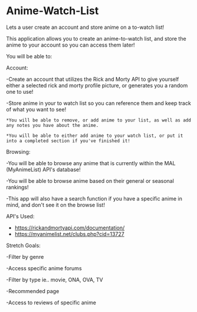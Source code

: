 # Anime-Watch-List
Lets a user create an account and store anime on a to-watch list!


This application allows you to create an anime-to-watch list, and store the anime to your account so you can access them later!

You will be able to: 

Account:

  -Create an account that utilizes the Rick and Morty API to give yourself either a selected rick and morty profile picture, or generates you a random one    to use!
  
  -Store anime in your to watch list so you can reference them and keep track of what you want to see!
  
    *You will be able to remove, or add anime to your list, as well as add any notes you have about the anime. 
    
    *You will be able to either add anime to your watch list, or put it into a completed section if you've finished it!
    
Browsing:

  -You will be able to browse any anime that is currently within the MAL (MyAnimeList) API's database!
  
  -You will be able to browse anime based on their general or seasonal rankings!
  
  -This app will also have a search function if you have a specific anime in mind, and don't see it on the browse list!
  
API's Used:

  - https://rickandmortyapi.com/documentation/
  - https://myanimelist.net/clubs.php?cid=13727
  
Stretch Goals:

  -Filter by genre
  
  -Access specific anime forums
  
  -Filter by type ie.. movie, ONA, OVA, TV
  
  -Recommended page
  
  -Access to reviews of specific anime
